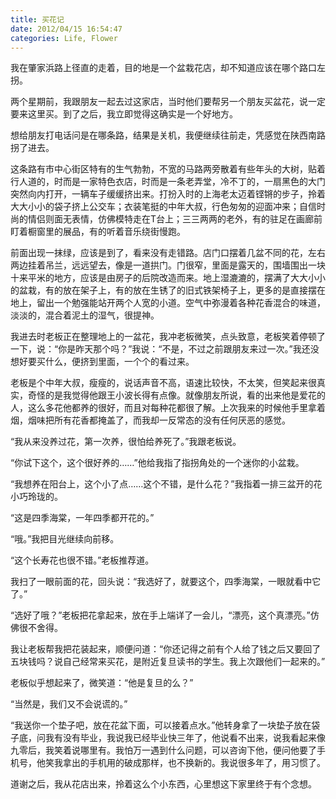 ```yaml
---
title: 买花记
date: 2012/04/15 16:54:47
categories: Life, Flower
---
```

我在肇家浜路上径直的走着，目的地是一个盆栽花店，却不知道应该在哪个路口左拐。

两个星期前，我跟朋友一起去过这家店，当时他们要帮另一个朋友买盆花，说一定要来这里买。到了之后，我立即觉得这确实是一个好地方。

想给朋友打电话问是在哪条路，结果是关机，我便继续往前走，凭感觉在陕西南路拐了进去。

这条路有市中心街区特有的生气勃勃，不宽的马路两旁散着有些年头的大树，贴着行人道的，时而是一家特色衣店，时而是一条老弄堂，冷不丁的，一扇黑色的大门突然向内打开，一辆车子缓缓挤出来。打扮入时的上海老太迈着铿锵的步子，拎着大大小小的袋子挤上公交车；衣装笔挺的中年大叔，行色匆匆的迎面冲来；自信时尚的情侣则面无表情，仿佛模特走在T台上；三三两两的老外，有的驻足在画廊前盯着橱窗里的展品，有的听着音乐绕街慢跑。

前面出现一抹绿，应该是到了，看来没有走错路。店门口摆着几盆不同的花，左右两边挂着吊兰，远远望去，像是一道拱门。门很窄，里面是露天的，围墙围出一块十来平米的地方，应该是由房子的后院改造而来。地上湿漉漉的，摆满了大大小小的盆栽，有的放在架子上，有的放在生锈了的旧式铁架椅子上，更多的是直接摆在地上，留出一个勉强能站开两个人宽的小道。空气中弥漫着各种花香混合的味道，淡淡的，混合着泥土的湿气，很提神。

我进去时老板正在整理地上的一盆花，我冲老板微笑，点头致意，老板笑着停顿了一下，说：“你是昨天那个吗？”我说：“不是，不过之前跟朋友来过一次。”我还没想好要买什么，便挤到里面，一个个的看过来。

老板是个中年大叔，瘦瘦的，说话声音不高，语速比较快，不太笑，但笑起来很真实，奇怪的是我觉得他跟王小波长得有点像。就像朋友所说，看的出来他是爱花的人，这么多花他都养的很好，而且对每种花都很了解。上次我来的时候他手里拿着烟，烟味把所有花香都掩盖了，而我却一反常态的没有任何厌恶的感觉。

“我从来没养过花，第一次养，很怕给养死了。”我跟老板说。

“你试下这个，这个很好养的……”他给我指了指拐角处的一个迷你的小盆栽。

“我想养在阳台上，这个小了点……这个不错，是什么花？”我指着一排三盆开的花小巧玲珑的。

“这是四季海棠，一年四季都开花的。”

“哦。”我把目光继续向前移。

“这个长寿花也很不错。”老板推荐道。

我扫了一眼前面的花，回头说：“我选好了，就要这个，四季海棠，一眼就看中它了。”

“选好了哦？”老板把花拿起来，放在手上端详了一会儿，“漂亮，这个真漂亮。”仿佛很不舍得。

我让老板帮我把花装起来，顺便问道：“你还记得之前有个人给了钱之后又要回了五块钱吗？说自己经常来买花，是附近复旦读书的学生。我上次跟他们一起来的。”

老板似乎想起来了，微笑道：“他是复旦的么？”

“当然是，我们又不会说谎的。”

“我送你一个垫子吧，放在花盆下面，可以接着点水。”他转身拿了一块垫子放在袋子底，问我有没有毕业，我说我已经毕业快三年了，他说看不出来，说我看起来像九零后，我笑着说哪里有。我怕万一遇到什么问题，可以咨询下他，便问他要了手机号，他笑我拿出的手机用的破成那样，也不换新的。我说很多年了，用习惯了。

道谢之后，我从花店出来，拎着这么个小东西，心里想这下家里终于有个念想。
